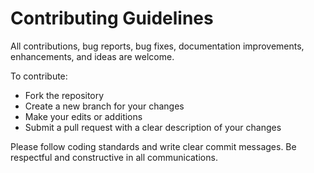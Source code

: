 # Contributing Guidelines

All contributions, bug reports, bug fixes, documentation improvements, enhancements, and ideas are welcome.

To contribute:
- Fork the repository
- Create a new branch for your changes
- Make your edits or additions
- Submit a pull request with a clear description of your changes

Please follow coding standards and write clear commit messages. Be respectful and constructive in all communications.
